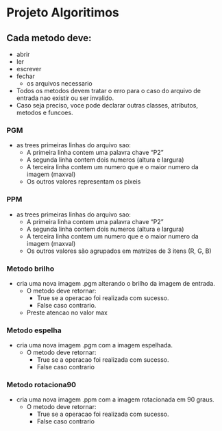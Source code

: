 # Projeto Algoritimos

## Cada metodo deve:
- abrir
- ler
- escrever
- fechar
    - os arquivos necessario
- Todos os metodos devem tratar o erro para o caso do arquivo de entrada nao existir ou ser invalido.
- Caso seja preciso, voce pode declarar outras classes, atributos, metodos e funcoes.

### PGM
- as trees primeiras linhas do arquivo sao:
	- A primeira linha contem uma palavra chave “P2”
	- A segunda linha contem dois numeros (altura e largura)
	- A terceira linha contem um numero que e o maior numero da imagem (maxval)
	- Os outros valores representam os pixeis

### PPM
- as trees primeiras linhas do arquivo sao:
	- A primeira linha contem uma palavra chave “P2”
	- A segunda linha contem dois numeros (altura e largura)
	- A terceira linha contem um numero que e o maior numero da imagem (maxval)
	- Os outros valores são agrupados em matrizes de 3 itens (R, G, B)

### Metodo brilho
- cria uma nova imagem .pgm alterando o brilho da imagem de entrada. 
    - O metodo deve retornar:
        - True se a operacao foi realizada com sucesso.
        - False caso contrario. 
    - Preste atencao no valor max

### Metodo espelha
- cria uma nova imagem .pgm com a imagem espelhada.
    - O metodo deve retornar:
        - True se a operacao foi realizada com sucesso.
        - False caso contrario

### Metodo rotaciona90
- cria uma nova imagem .ppm com a imagem rotacionada em 90 graus.
    - O metodo deve retornar:
        - True se a operacao foi realizada com sucesso.
        - False caso contrario